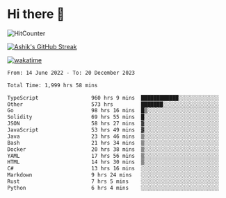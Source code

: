 # Hi there 👋

![HitCounter](https://hits.seeyoufarm.com/api/count/incr/badge.svg?url=https%3A%2F%2Fgithub.com%2Fashrhmn1212%2Fhit-counter)

<!-- ![Contribution Graph](https://github-readme-activity-graph.cyclic.app/graph?username=ashrhmn) -->


<!-- [![Top Langs](https://github-readme-stats.vercel.app/api/top-langs/?username=ashrhmn&layout=compact&theme=synthwave&langs_count=10&card_width=445)](https://github.com/anuraghazra/github-readme-stats) -->

[![Ashik's GitHub Streak](https://github-readme-streak-stats.herokuapp.com/?user=ashrhmn&theme=blood&fire=DD7F1C&background=151515&dates=9f9f9f&border=DD2727)](https://git.io/streak-stats)

<!-- ![Ashik's GitHub stats](https://github-readme-stats.vercel.app/api/?username=ashrhmn&show_icons=true&title_color=fff&icon_color=79ff97&text_color=9f9f9f&bg_color=151515) -->

[![wakatime](https://wakatime.com/badge/user/3df86613-ba63-4631-8e65-0ff18e7becad.svg)](https://wakatime.com/@3df86613-ba63-4631-8e65-0ff18e7becad)

<!--START_SECTION:waka-->

```txt
From: 14 June 2022 - To: 20 December 2023

Total Time: 1,999 hrs 58 mins

TypeScript                 960 hrs 9 mins  ████████████░░░░░░░░░░░░░   48.01 %
Other                      573 hrs         ███████░░░░░░░░░░░░░░░░░░   28.65 %
Go                         98 hrs 16 mins  █▒░░░░░░░░░░░░░░░░░░░░░░░   04.91 %
Solidity                   69 hrs 55 mins  █░░░░░░░░░░░░░░░░░░░░░░░░   03.50 %
JSON                       58 hrs 27 mins  ▓░░░░░░░░░░░░░░░░░░░░░░░░   02.92 %
JavaScript                 53 hrs 49 mins  ▓░░░░░░░░░░░░░░░░░░░░░░░░   02.69 %
Java                       23 hrs 46 mins  ▒░░░░░░░░░░░░░░░░░░░░░░░░   01.19 %
Bash                       21 hrs 34 mins  ▒░░░░░░░░░░░░░░░░░░░░░░░░   01.08 %
Docker                     20 hrs 38 mins  ▒░░░░░░░░░░░░░░░░░░░░░░░░   01.03 %
YAML                       17 hrs 56 mins  ▒░░░░░░░░░░░░░░░░░░░░░░░░   00.90 %
HTML                       14 hrs 30 mins  ▒░░░░░░░░░░░░░░░░░░░░░░░░   00.73 %
C#                         13 hrs 16 mins  ░░░░░░░░░░░░░░░░░░░░░░░░░   00.66 %
Markdown                   9 hrs 24 mins   ░░░░░░░░░░░░░░░░░░░░░░░░░   00.47 %
Rust                       7 hrs 5 mins    ░░░░░░░░░░░░░░░░░░░░░░░░░   00.35 %
Python                     6 hrs 4 mins    ░░░░░░░░░░░░░░░░░░░░░░░░░   00.30 %
```

<!--END_SECTION:waka-->


<!--### Most Used Languages
<img src="https://wakatime.com/share/@ashrhmn/24ecb986-5bf8-4607-af7f-0aab08908d8c.png" />

### Favourite Tools
<img src="https://wakatime.com/share/@ashrhmn/f4e08015-f3bc-460a-9228-95a3ba11c604.png" />-->

